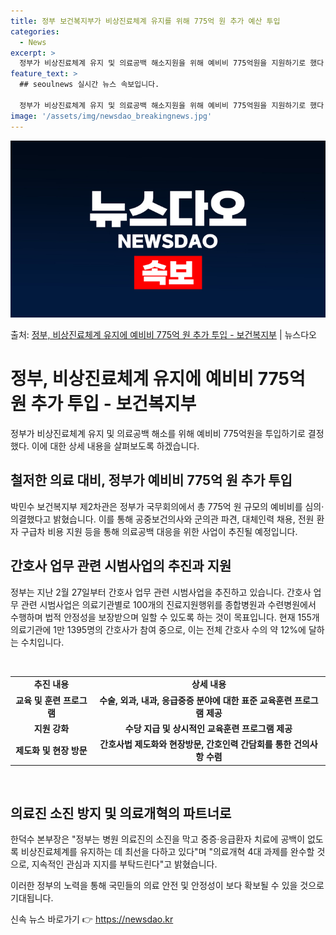 ```yaml
---
title: 정부 보건복지부가 비상진료체계 유지를 위해 775억 원 추가 예산 투입
categories:
  - News
excerpt: >
  정부가 비상진료체계 유지 및 의료공백 해소지원을 위해 예비비 775억원을 지원하기로 했다. 박민수 보건복지부…
feature_text: >
  ## seoulnews 실시간 뉴스 속보입니다.

  정부가 비상진료체계 유지 및 의료공백 해소지원을 위해 예비비 775억원을 지원하기로 했다. 박민수 보건복지부…
image: '/assets/img/newsdao_breakingnews.jpg'
---
```


![뉴스다오 속보](/assets/img/newsdao_breakingnews.jpg)

<p>출처: <a href="https://newsdao.kr/3942" rel="dofollow">정부, 비상진료체계 유지에 예비비 775억 원 추가 투입 - 보건복지부</a> | 뉴스다오</p>

<h1>정부, 비상진료체계 유지에 예비비 775억 원 추가 투입 - 보건복지부</h1>

<p data-ke-size="size16">정부가 비상진료체계 유지 및 의료공백 해소를 위해 예비비 775억원을 투입하기로 결정했다. 이에 대한 상세 내용을 살펴보도록 하겠습니다.</p>

<h2 data-ke-size="size26">철저한 의료 대비, 정부가 예비비 775억 원 추가 투입</h2>

<p data-ke-size="size16">박민수 보건복지부 제2차관은 정부가 국무회의에서 총 775억 원 규모의 예비비를 심의·의결했다고 밝혔습니다. 이를 통해 공중보건의사와 군의관 파견, 대체인력 채용, 전원 환자 구급차 비용 지원 등을 통해 의료공백 대응을 위한 사업이 추진될 예정입니다.</p>

<h2 data-ke-size="size26">간호사 업무 관련 시범사업의 추진과 지원</h2>

<p data-ke-size="size16">정부는 지난 2월 27일부터 간호사 업무 관련 시범사업을 추진하고 있습니다. 간호사 업무 관련 시범사업은 의료기관별로 100개의 진료지원행위를 종합병원과 수련병원에서 수행하며 법적 안정성을 보장받으며 일할 수 있도록 하는 것이 목표입니다. 현재 155개 의료기관에 1만 1395명의 간호사가 참여 중으로, 이는 전체 간호사 수의 약 12%에 달하는 수치입니다.</p>

<p data-ke-size="size16">&nbsp;</p>

<table>
	<tr>
		<td style="text-align: center; height: 17px;"><b>추진 내용</b></td>
		<td style="text-align: center; height: 17px;"><b>상세 내용</b></td>
	</tr>
	<tr>
		<td style="text-align: center; height: 17px;"><b>교육 및 훈련 프로그램</b></td>
		<td style="text-align: center; height: 17px;"><b>수술, 외과, 내과, 응급중증 분야에 대한 표준 교육훈련 프로그램 제공</b></td>
	</tr>
	<tr>
		<td style="text-align: center; height: 17px;"><b>지원 강화</b></td>
		<td style="text-align: center; height: 17px;"><b>수당 지급 및 상시적인 교육훈련 프로그램 제공</b></td>
	</tr>
	<tr>
		<td style="text-align: center; height: 17px;"><b>제도화 및 현장 방문</b></td>
		<td style="text-align: center; height: 17px;"><b>간호사법 제도화와 현장방문, 간호인력 간담회를 통한 건의사항 수렴</b></td>
	</tr>
</table>

<p data-ke-size="size16">&nbsp;</p>

<h2 data-ke-size="size26">의료진 소진 방지 및 의료개혁의 파트너로</h2>

<p data-ke-size="size16">한덕수 본부장은 "정부는 병원 의료진의 소진을 막고 중증·응급환자 치료에 공백이 없도록 비상진료체계를 유지하는 데 최선을 다하고 있다"며 "의료개혁 4대 과제를 완수할 것으로, 지속적인 관심과 지지를 부탁드린다"고 밝혔습니다.</p>

<p data-ke-size="size16">이러한 정부의 노력을 통해 국민들의 의료 안전 및 안정성이 보다 확보될 수 있을 것으로 기대됩니다.</p> 

신속 뉴스 바로가기 👉 <a href="https://newsdao.kr" rel="dofollow">https://newsdao.kr</a>


